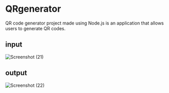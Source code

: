 # QRgenerator
QR code generator project made using Node.js is an application that allows users to generate QR codes. 

## input

![Screenshot (21)](https://user-images.githubusercontent.com/91003588/224479429-557d3a8a-1144-4af8-a329-8f46bbbb93d9.png)


## output

![Screenshot (22)](https://user-images.githubusercontent.com/91003588/224479439-1edd12c8-e10a-462b-9c93-09ee01ac3015.png)
